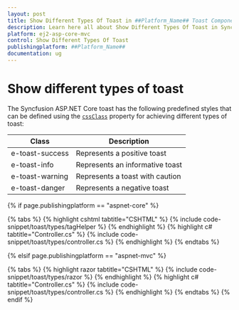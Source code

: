```yaml
---
layout: post
title: Show Different Types Of Toast in ##Platform_Name## Toast Component
description: Learn here all about Show Different Types Of Toast in Syncfusion ##Platform_Name## Toast component of Syncfusion Essential JS 2 and more.
platform: ej2-asp-core-mvc
control: Show Different Types Of Toast
publishingplatform: ##Platform_Name##
documentation: ug
---
```



# Show different types of toast

The Syncfusion ASP.NET Core toast has the following predefined styles that can be defined using the [`cssClass`](https://help.syncfusion.com/cr/aspnetcore-js2/Syncfusion.EJ2.Notifications.Toast.html#Syncfusion_EJ2_Notifications_Toast_CssClass) property for achieving different types of toast:

| Class | Description |
| -------- | -------- |
| e-toast-success | Represents a positive toast |
| e-toast-info | Represents an informative toast |
| e-toast-warning | Represents a toast with caution |
| e-toast-danger | Represents a negative toast |

{% if page.publishingplatform == "aspnet-core" %}

{% tabs %}
{% highlight cshtml tabtitle="CSHTML" %}
{% include code-snippet/toast/types/tagHelper %}
{% endhighlight %}
{% highlight c# tabtitle="Controller.cs" %}
{% include code-snippet/toast/types/controller.cs %}
{% endhighlight %}
{% endtabs %}

{% elsif page.publishingplatform == "aspnet-mvc" %}

{% tabs %}
{% highlight razor tabtitle="CSHTML" %}
{% include code-snippet/toast/types/razor %}
{% endhighlight %}
{% highlight c# tabtitle="Controller.cs" %}
{% include code-snippet/toast/types/controller.cs %}
{% endhighlight %}
{% endtabs %}
{% endif %}

